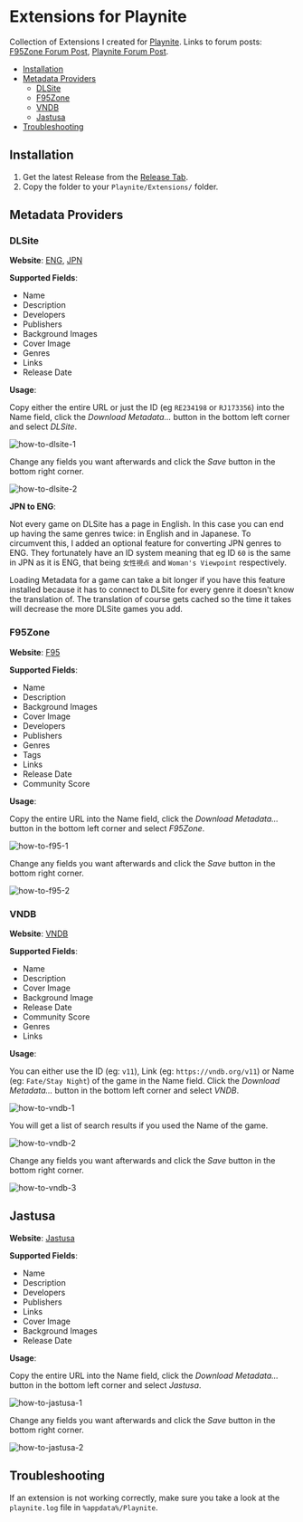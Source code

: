 # Extensions for Playnite

Collection of Extensions I created for [Playnite](https://github.com/JosefNemec/Playnite). Links to forum posts: [F95Zone Forum Post](https://f95zone.to/threads/dlsite-and-f95zone-extensions-for-playnite.56493/), [Playnite Forum Post](https://playnite.link/forum/thread-335.html).

- [Installation](#installation)
- [Metadata Providers](#metadata-providers)
  - [DLSite](#dlsite)
  - [F95Zone](#f95zone)
  - [VNDB](#vndb)
  - [Jastusa](#jastusa)
- [Troubleshooting](#troubleshooting)

## Installation

1) Get the latest Release from the [Release Tab](https://github.com/erri120/Playnite.Extensions/releases/).
2) Copy the folder to your `Playnite/Extensions/` folder.

## Metadata Providers

### DLSite

**Website**: [ENG](https://www.dlsite.com/ecchi-eng/), [JPN](https://www.dlsite.com/maniax/)

**Supported Fields**:

- Name
- Description
- Developers
- Publishers
- Background Images
- Cover Image
- Genres
- Links
- Release Date

**Usage**:

Copy either the entire URL or just the ID (eg `RE234198` or `RJ173356`) into the Name field, click the _Download Metadata..._ button in the bottom left corner and select _DLSite_.

![how-to-dlsite-1](images/how-to-dlsite-1.png)

Change any fields you want afterwards and click the _Save_ button in the bottom right corner.

![how-to-dlsite-2](images/how-to-dlsite-2.png)

**JPN to ENG**:

Not every game on DLSite has a page in English. In this case you can end up having the same genres twice: in English and in Japanese. To circumvent this, I added an optional feature for converting JPN genres to ENG. They fortunately have an ID system meaning that eg ID `60` is the same in JPN as it is ENG, that being `女性視点` and `Woman's Viewpoint` respectively.

Loading Metadata for a game can take a bit longer if you have this feature installed because it has to connect to DLSite for every genre it doesn't know the translation of. The translation of course gets cached so the time it takes will decrease the more DLSite games you add.

### F95Zone

**Website**: [F95](https://www.f95zone.to)

**Supported Fields**:

- Name
- Description
- Background Images
- Cover Image
- Developers
- Publishers
- Genres
- Tags
- Links
- Release Date
- Community Score

**Usage**:

Copy the entire URL into the Name field, click the _Download Metadata..._ button in the bottom left corner and select _F95Zone_.

![how-to-f95-1](images/how-to-f95-1.png)

Change any fields you want afterwards and click the _Save_ button in the bottom right corner.

![how-to-f95-2](images/how-to-f95-2.png)

### VNDB

**Website**: [VNDB](https://vndb.org/)

**Supported Fields**:

- Name
- Description
- Cover Image
- Background Image
- Release Date
- Community Score
- Genres
- Links

**Usage**:

You can either use the ID (eg: `v11`), Link (eg: `https://vndb.org/v11`) or Name (eg: `Fate/Stay Night`) of the game in the Name field. Click the _Download Metadata..._ button in the bottom left corner and select _VNDB_.

![how-to-vndb-1](images/how-to-vndb-1.png)

You will get a list of search results if you used the Name of the game.

![how-to-vndb-2](images/how-to-vndb-2.png)

Change any fields you want afterwards and click the _Save_ button in the bottom right corner.

![how-to-vndb-3](images/how-to-vndb-3.png)

## Jastusa

**Website**: [Jastusa](https://jastusa.com)

**Supported Fields**:

- Name
- Description
- Developers
- Publishers
- Links
- Cover Image
- Background Images
- Release Date

**Usage**:

Copy the entire URL into the Name field, click the _Download Metadata..._ button in the bottom left corner and select _Jastusa_.

![how-to-jastusa-1](images/how-to-jastusa-1.png)

Change any fields you want afterwards and click the _Save_ button in the bottom right corner.

![how-to-jastusa-2](images/how-to-jastusa-2.png)

## Troubleshooting

If an extension is not working correctly, make sure you take a look at the `playnite.log` file in `%appdata%/Playnite`.
